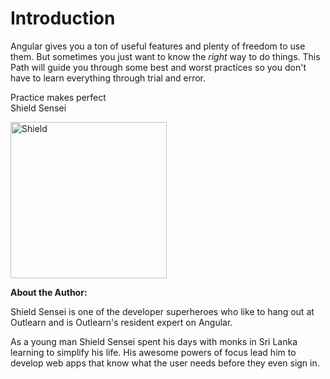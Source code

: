 # Introduction

Angular gives you a ton of useful features and plenty of freedom to use them. But sometimes you just want to know the *right* way to do things. This Path will guide you through some best and worst practices so you don't have to learn everything through trial and error.

Practice makes perfect  
Shield Sensei

<img src="https://raw.githubusercontent.com/outlearn-content/angular-path/master/assets/shield.png" alt="Shield" style="width:250px;height:250px" align="left">

<br clear="all">

**About the Author:**

Shield Sensei is one of the developer superheroes who like to hang out at Outlearn and is Outlearn's resident expert on Angular.

As a young man Shield Sensei spent his days with monks in Sri Lanka learning to simplify his life. His awesome powers of focus lead him to develop web apps that know what the user needs before they even sign in.

